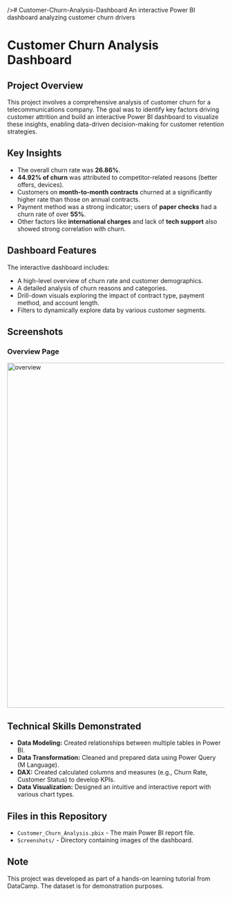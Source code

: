  /># Customer-Churn-Analysis-Dashboard
An interactive Power BI dashboard analyzing customer churn drivers

# Customer Churn Analysis Dashboard

## Project Overview
This project involves a comprehensive analysis of customer churn for a telecommunications company. The goal was to identify key factors driving customer attrition and build an interactive Power BI dashboard to visualize these insights, enabling data-driven decision-making for customer retention strategies.

## Key Insights
- The overall churn rate was **26.86%**.
- **44.92% of churn** was attributed to competitor-related reasons (better offers, devices).
- Customers on **month-to-month contracts** churned at a significantly higher rate than those on annual contracts.
- Payment method was a strong indicator; users of **paper checks** had a churn rate of over **55%**.
- Other factors like **international charges** and lack of **tech support** also showed strong correlation with churn.

## Dashboard Features
The interactive dashboard includes:
- A high-level overview of churn rate and customer demographics.
- A detailed analysis of churn reasons and categories.
- Drill-down visuals exploring the impact of contract type, payment method, and account length.
- Filters to dynamically explore data by various customer segments.

## Screenshots

### Overview Page
<img width="1375" height="798" alt="overview" src="https://github.com/user-attachments/assets/6e3c11f8-e3c7-44a6-9f61-c2bb906c5190" />


## Technical Skills Demonstrated
- **Data Modeling:** Created relationships between multiple tables in Power BI.
- **Data Transformation:** Cleaned and prepared data using Power Query (M Language).
- **DAX:** Created calculated columns and measures (e.g., Churn Rate, Customer Status) to develop KPIs.
- **Data Visualization:** Designed an intuitive and interactive report with various chart types.

## Files in this Repository
- `Customer_Churn_Analysis.pbix` - The main Power BI report file.
- `Screenshots/` - Directory containing images of the dashboard.

## Note
This project was developed as part of a hands-on learning tutorial from DataCamp. The dataset is for demonstration purposes.
